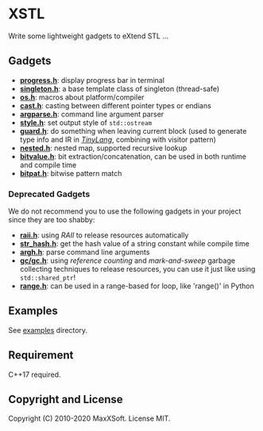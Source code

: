 # XSTL

Write some lightweight gadgets to eXtend STL ...

## Gadgets

* **[progress.h](xstl/progress.h)**: display progress bar in terminal
* **[singleton.h](xstl/singleton.h)**: a base template class of singleton (thread-safe)
* **[os.h](xstl/os.h)**: macros about platform/compiler
* **[cast.h](xstl/cast.h)**: casting between different pointer types or endians
* **[argparse.h](xstl/argparse.h)**: command line argument parser
* **[style.h](xstl/style.h)**: set output style of `std::ostream`
* **[guard.h](xstl/guard.h)**: do something when leaving current block (used to generate type info and IR in *[TinyLang](https://github.com/MaxXSoft/TinyMIPS/blob/master/src/compiler/front/analyzer.h)*, combining with visitor pattern)
* **[nested.h](xstl/nested.h)**: nested map, supported recursive lookup
* **[bitvalue.h](xstl/bitvalue.h)**: bit extraction/concatenation, can be used in both runtime and compile time
* **[bitpat.h](xstl/bitpat.h)**: bitwise pattern match

### Deprecated Gadgets

We do not recommend you to use the following gadgets in your project since they are too shabby:

* **[raii.h](xstl/deprecated/raii.h)**: using *RAII* to release resources automatically
* **[str_hash.h](xstl/deprecated/str_hash.h)**: get the hash value of a string constant while compile time
* **[argh.h](xstl/deprecated/argh.h)**: parse command line arguments
* **[gc/gc.h](xstl/deprecated/gc/gc.h)**: using *reference counting* and *mark-and-sweep* garbage collecting techniques to release resources, you can use it just like using `std::shared_ptr`!
* **[range.h](xstl/deprecated/range.h)**: can be used in a range-based for loop, like 'range()' in Python

## Examples

See [examples](examples) directory.

## Requirement

C++17 required.

## Copyright and License

Copyright (C) 2010-2020 MaxXSoft. License MIT.
